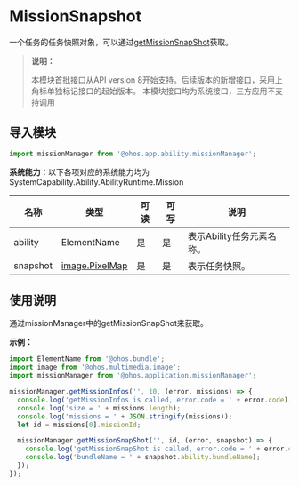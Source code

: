 # MissionSnapshot

一个任务的任务快照对象，可以通过[getMissionSnapShot](js-apis-app-ability-missionManager.md#missionmanagergetmissionsnapshot)获取。

> **说明：**
> 
> 本模块首批接口从API version 8开始支持。后续版本的新增接口，采用上角标单独标记接口的起始版本。
> 本模块接口均为系统接口，三方应用不支持调用

## 导入模块

```ts
import missionManager from '@ohos.app.ability.missionManager';
```

**系统能力**：以下各项对应的系统能力均为SystemCapability.Ability.AbilityRuntime.Mission

| 名称 | 类型 | 可读 | 可写 | 说明 |
| -------- | -------- | -------- | -------- | -------- |
| ability | ElementName | 是 | 是 | 表示Ability任务元素名称。 |
| snapshot | [image.PixelMap](js-apis-image.md) | 是 | 是 | 表示任务快照。 |

## 使用说明

通过missionManager中的getMissionSnapShot来获取。

**示例：**
```ts
import ElementName from '@ohos.bundle';
import image from '@ohos.multimedia.image';
import missionManager from '@ohos.application.missionManager';

missionManager.getMissionInfos('', 10, (error, missions) => {
  console.log('getMissionInfos is called, error.code = ' + error.code);
  console.log('size = ' + missions.length);
  console.log('missions = ' + JSON.stringify(missions));
  let id = missions[0].missionId;

  missionManager.getMissionSnapShot('', id, (error, snapshot) => {
    console.log('getMissionSnapShot is called, error.code = ' + error.code);
    console.log('bundleName = ' + snapshot.ability.bundleName);
  });
});
```
